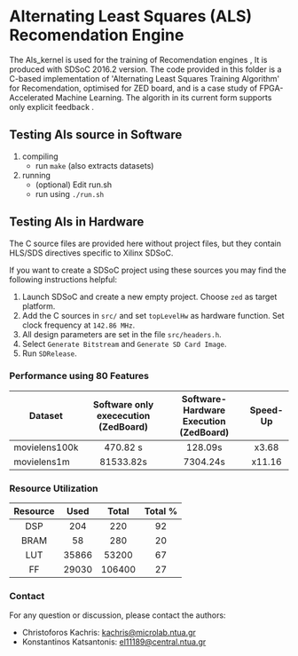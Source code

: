 # Alternating Least Squares (ALS) Recomendation Engine

The Als_kernel is used for the training of Recomendation engines , It is produced with SDSoC 2016.2 version.
The code provided in this folder is a C-based implementation of 'Alternating Least Squares Training Algorithm' for Recomendation, optimised for ZED board, and is a case study of FPGA-Accelerated Machine Learning. The algorith in its current form supports only explicit feedback .

## Testing Als source in Software
1. compiling
    + run `make` (also extracts datasets)  
2. running
    + (optional) Edit run.sh
    + run using `./run.sh`

## Testing Als in Hardware
The C source files are provided here without project files, but they contain HLS/SDS directives specific to Xilinx SDSoC. 

If you want to create a SDSoC project using these sources you may find the following instructions helpful:

1.  Launch SDSoC and create a new empty project. Choose `zed` as target platform.
1.  Add the C sources in `src/` and set `topLevelHw` as hardware function. Set clock frequency at `142.86 MHz`.
1.  All design parameters are set in the file `src/headers.h`.
1.  Select `Generate Bitstream` and `Generate SD Card Image`.
1.  Run `SDRelease`.

### Performance using 80 Features
|Dataset|Software only exececution (ZedBoard) | Software-Hardware Execution (ZedBoard)|Speed-Up|
|-------|:---------------------------------:|:----------------:|:------:|
|movielens100k|470.82 s | 128.09s | x3.68
|movielens1m  |81533.82s| 7304.24s| x11.16

### Resource Utilization
|Resource|Used|Total|Total %|
|:-----:|:------:|:-----:|:----:|
|DSP    |204     |220    |92|
|BRAM   |58      |280    |20|
|LUT    |35866   |53200  |67|
|FF     |29030   |106400 |27|

### Contact

For any question or discussion, please contact the authors:

  + Christoforos Kachris: kachris@microlab.ntua.gr
  + Konstantinos Katsantonis: el11189@central.ntua.gr


